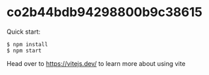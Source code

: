 # co2b44bdb94298800b9c38615

Quick start:

```
$ npm install
$ npm start
````

Head over to https://vitejs.dev/ to learn more about using vite
